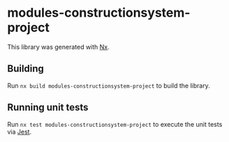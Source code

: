 # modules-constructionsystem-project

This library was generated with [Nx](https://nx.dev).

## Building

Run `nx build modules-constructionsystem-project` to build the library.

## Running unit tests

Run `nx test modules-constructionsystem-project` to execute the unit tests via [Jest](https://jestjs.io).
